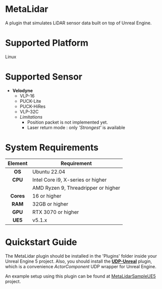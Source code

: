 # MetaLidar
A plugin that simulates LiDAR sensor data built on top of Unreal Engine.

# Supported Platform
Linux

# Supported Sensor
- **Velodyne**
  - VLP-16
  - PUCK-Lite
  - PUCK-HiRes
  - VLP-32C
  - *Limitations*
    - Position packet is not implemented yet.
    - Laser return mode : only *'Strongest'* is available


# System Requirements
|Element|Requirement|
|:------:|---|
|**OS**|Ubuntu 22.04|
|**CPU**|Intel Core i9, X-series or higher |
||AMD Ryzen 9, Threadripper or higher|
|**Cores**|16 or higher|
|**RAM**|32GB or higher|
|**GPU**|RTX 3070 or higher|
|**UE5**|v5.1.x|

# Quickstart Guide
The MetaLidar plugin should be installed in the 'Plugins' folder inside your Unreal Engine 5 project. Also, you should install the [**UDP-Unreal**](https://github.com/getnamo/UDP-Unreal/releases/tag/v2.1.0) plugin, which is a convenience *ActorComponent* UDP wrapper for Unreal Engine.

An example setup using this plugin can be found at [MetaLidarSampleUE5](https://github.com/metabotics-ai/MetaLidarSampleUE5) project.
